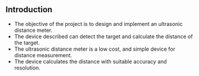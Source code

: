 ## **Introduction**

- The objective of the project is to design and implement an ultrasonic distance meter.
- The device described can detect the target and calculate the distance of the target. 
- The ultrasonic distance meter is a low cost, and simple device for distance measurement. 
- The device calculates the distance with suitable accuracy and resolution.
